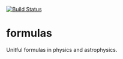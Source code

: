 [![Build Status](https://travis-ci.org/jzuhone/formulas.svg?branch=master)](https://travis-ci.org/jzuhone/formulas) 
# formulas
Unitful formulas in physics and astrophysics.
